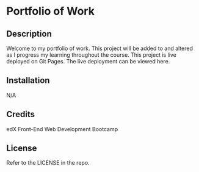 # Portfolio of Work

## Description

Welcome to my portfolio of work. This project will be added to and altered as I progress my learning throughout the course. This project is live deployed on Git Pages. The live deployment can be viewed here.

## Installation

N/A

## Credits

edX Front-End Web Development Bootcamp

## License

Refer to the LICENSE in the repo.